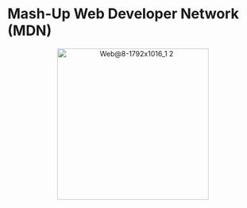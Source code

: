 # Mash-Up Web Developer Network (MDN)

<p align="center">
  <img width="305" alt="Web@8-1792x1016_1 2" src="https://user-images.githubusercontent.com/37530109/223570104-32e4cae1-14a4-434b-8e38-c29c06c51217.png">
</p>

